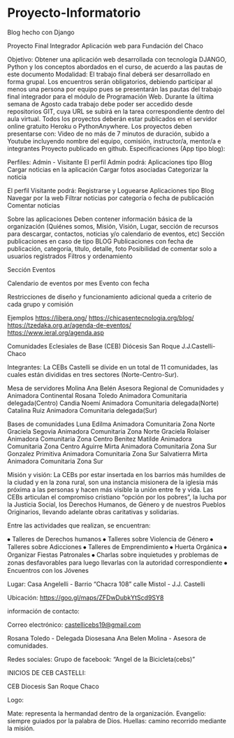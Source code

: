 # Proyecto-Informatorio
Blog hecho con Django


Proyecto Final Integrador
Aplicación web para Fundación del Chaco



Objetivo: Obtener una aplicación web desarrollada con tecnología DJANGO, Python y los conceptos abordados en el curso, de acuerdo a las pautas de este documento
Modalidad: El trabajo final deberá ser desarrollado en forma grupal.
Los encuentros serán obligatorios, debiendo participar al menos una persona por equipo pues se presentarán las pautas del trabajo final integrador para el módulo de Programación Web.
Durante la última semana de Agosto cada trabajo debe poder ser accedido desde repositorios GIT, cuya URL se subirá en la tarea correspondiente dentro del aula virtual.
Todos los proyectos deberán estar publicados en el servidor online gratuito Heroku o PythonAnywhere.
Los proyectos deben presentarse con:
Video de no más de 7 minutos de duración, subido a Youtube incluyendo nombre del equipo, comisión, instructor/a, mentor/a e integrantes
 Proyecto publicado en github.
Especificaciones (App tipo blog):

Perfiles: Admin - Visitante
El perfil Admin podrá:
Aplicaciones tipo Blog
Cargar noticias en la aplicación
Cargar fotos asociadas
Categorizar la noticia
 
El perfil Visitante podrá:
Registrarse y Loguearse
Aplicaciones tipo Blog
Navegar por la web
Filtrar noticias por categoría o fecha de publicación
Comentar noticias

Sobre las aplicaciones
Deben contener información básica de la organización (Quiénes somos, Misión, Visión, Lugar, sección de recursos para descargar, contactos, noticias y/o calendario de eventos, etc)
Sección publicaciones en caso de tipo BLOG
Publicaciones con fecha de publicación, categoría, título, detalle, foto
Posibilidad de comentar solo a usuarios registrados
Filtros y ordenamiento

Sección Eventos

Calendario de eventos por mes
Evento con fecha

Restricciones de diseño y funcionamiento adicional queda a criterio de cada grupo y comisión

Ejemplos
https://libera.ong/
https://chicasentecnologia.org/blog/
https://tzedaka.org.ar/agenda-de-eventos/
https://www.ieral.org/agenda.asp




Comunidades Eclesiales de Base (CEB)
Diócesis San Roque
J.J.Castelli-Chaco


Integrantes:
	       La CEBs Castelli se divide en un total de 11 comunidades, las cuales están divididas en tres sectores (Norte-Centro-Sur).



Mesa de servidores
Molina Ana Belén 
Asesora Regional de Comunidades y Animadora Continental
Rosana Toledo
Animadora Comunitaria delegada(Centro)
Candia Noemí
Animadora Comunitaria delegada(Norte)
Catalina Ruiz
Animadora Comunitaria delegada(Sur)





Bases de comunidades
Luna Edilma
Animadora Comunitaria
Zona Norte
Graciela Segovia
Animadora Comunitaria
Zona Norte
Graciela Rolaiser
Animadora Comunitaria
Zona Centro
Benitez Matilde
Animadora Comunitaria
Zona Centro
Aguirre Mirta
Animadora Comunitaria
Zona Sur
Gonzalez Primitiva
Animadora Comunitaria
Zona Sur
Salvatierra Mirta
Animadora Comunitaria
Zona Sur





Misión y visión:
		La CEBs por estar insertada en los barrios más humildes de la ciudad y en la zona rural, son una instancia misionera de la iglesia más próxima a las personas y hacen más visible la unión entre fe y vida.
		Las CEBs articulan el compromiso cristiano “opción por los pobres”, la lucha por la Justicia Social, los Derechos Humanos, de Género y de nuestros Pueblos Originarios, llevando adelante obras caritativas y solidarias.




Entre las actividades que realizan, se encuentran:

⦁	Talleres de Derechos humanos
⦁	Talleres sobre Violencia de Género 
⦁	Talleres sobre Adicciones
⦁	Talleres de Emprendimiento
⦁	Huerta Orgánica
⦁	Organizar Fiestas Patronales 
⦁	Charlas sobre inquietudes y problemas de zonas desfavorables para luego llevarlas        con la autoridad correspondiente
⦁	Encuentros con los Jóvenes


Lugar:
	Casa Angelelli - Barrio “Chacra 108” calle Mistol - J.J. Castelli

Ubicación: https://goo.gl/maps/ZFDwDubkYtScd9SY8


información de contacto:

Correo electrónico: 
castellicebs19@gmail.com
			
Rosana Toledo - Delegada Diosesana
			Ana Belen Molina - Asesora de comunidades.

Redes sociales: 
		Grupo de facebook: “Angel de la Bicicleta(cebs)”
	


INICIOS DE CEB CASTELLI:

CEB Diocesis San Roque Chaco

Logo:


Mate: representa la hermandad dentro de la organización.
Evangelio: siempre guiados por la palabra de Dios.
Huellas: camino recorrido mediante la misión.


 

